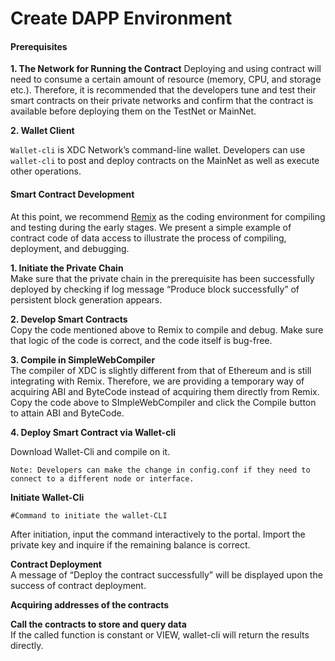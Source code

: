 # Create DAPP Environment

#### Prerequisites

**1. The Network for Running the Contract** Deploying and using contract will need to consume a certain amount of resource \(memory, CPU, and storage etc.\). Therefore, it is recommended that the developers tune and test their smart contracts on their private networks and confirm that the contract is available before deploying them on the TestNet or MainNet.

**2. Wallet Client**

`Wallet-cli` is XDC Network’s command-line wallet. Developers can use `wallet-cli` to post and deploy contracts on the MainNet as well as execute other operations.

#### Smart Contract Development

At this point, we recommend [Remix](http://remix.ethereum.org/) as the coding environment for compiling and testing during the early stages. We present a simple example of contract code of data access to illustrate the process of compiling, deployment, and debugging.

**1. Initiate the Private Chain**  
 Make sure that the private chain in the prerequisite has been successfully deployed by checking if log message “Produce block successfully” of persistent block generation appears.

**2. Develop Smart Contracts**  
 Copy the code mentioned above to Remix to compile and debug. Make sure that logic of the code is correct, and the code itself is bug-free.

**3. Compile in SimpleWebCompiler**   
 The compiler of XDC is slightly different from that of Ethereum and is still integrating with Remix. Therefore, we are providing a temporary way of acquiring ABI and ByteCode instead of acquiring them directly from Remix. Copy the code above to SImpleWebCompiler and click the Compile button to attain ABI and ByteCode.

**4. Deploy Smart Contract via Wallet-cli**   


Download Wallet-Cli and compile on it.

`Note: Developers can make the change in config.conf if they need to connect to a different node or interface.`

**Initiate Wallet-Cli**

```text
#Command to initiate the wallet-CLI
```

After initiation, input the command interactively to the portal. Import the private key and inquire if the remaining balance is correct.

**Contract Deployment**  
 A message of “Deploy the contract successfully” will be displayed upon the success of contract deployment.

**Acquiring addresses of the contracts**  


**Call the contracts to store and query data**  
 If the called function is constant or VIEW, wallet-cli will return the results directly.

